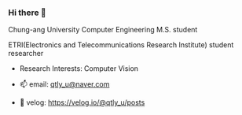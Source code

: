 ### Hi there 👋

Chung-ang University Computer Engineering M.S. student

ETRI(Electronics and Telecommunications Research Institute) student researcher

- Research Interests:
Computer Vision

- 📫 email: qtly_u@naver.com
- 🌱 velog: https://velog.io/@qtly_u/posts
